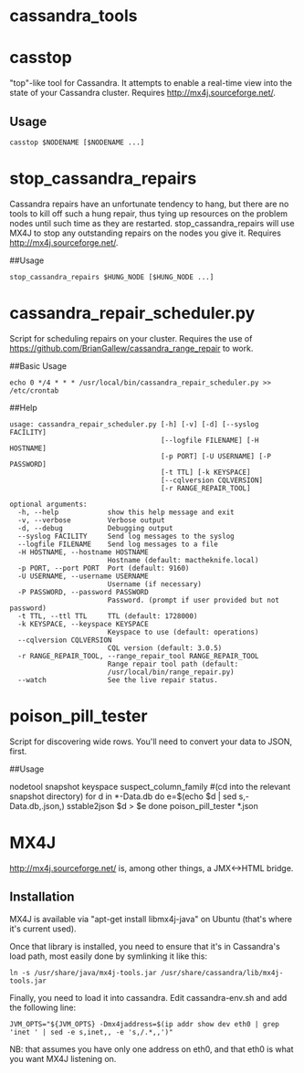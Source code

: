 cassandra_tools
=======

# casstop

"top"-like tool for Cassandra.  It attempts to enable a real-time view into the state of your Cassandra cluster.  Requires http://mx4j.sourceforge.net/.

## Usage
```
casstop $NODENAME [$NODENAME ...]
```

# stop_cassandra_repairs

Cassandra repairs have an unfortunate tendency to hang, but there are no tools to kill off such a hung repair, thus tying up resources on the problem nodes until such time as they are restarted.  stop_cassandra_repairs will use MX4J to stop any outstanding repairs on the nodes you give it.  Requires http://mx4j.sourceforge.net/.

##Usage
```
stop_cassandra_repairs $HUNG_NODE [$HUNG_NODE ...]
```

# cassandra_repair_scheduler.py

Script for scheduling repairs on your cluster.  Requires the use of
https://github.com/BrianGallew/cassandra_range_repair to work.

##Basic Usage
```
echo 0 */4 * * * /usr/local/bin/cassandra_repair_scheduler.py >> /etc/crontab
```

##Help
```
usage: cassandra_repair_scheduler.py [-h] [-v] [-d] [--syslog FACILITY]
                                     [--logfile FILENAME] [-H HOSTNAME]
                                     [-p PORT] [-U USERNAME] [-P PASSWORD]
                                     [-t TTL] [-k KEYSPACE]
                                     [--cqlversion CQLVERSION]
                                     [-r RANGE_REPAIR_TOOL]

optional arguments:
  -h, --help            show this help message and exit
  -v, --verbose         Verbose output
  -d, --debug           Debugging output
  --syslog FACILITY     Send log messages to the syslog
  --logfile FILENAME    Send log messages to a file
  -H HOSTNAME, --hostname HOSTNAME
                        Hostname (default: mactheknife.local)
  -p PORT, --port PORT  Port (default: 9160)
  -U USERNAME, --username USERNAME
                        Username (if necessary)
  -P PASSWORD, --password PASSWORD
                        Password. (prompt if user provided but not password)
  -t TTL, --ttl TTL     TTL (default: 1728000)
  -k KEYSPACE, --keyspace KEYSPACE
                        Keyspace to use (default: operations)
  --cqlversion CQLVERSION
                        CQL version (default: 3.0.5)
  -r RANGE_REPAIR_TOOL, --range_repair_tool RANGE_REPAIR_TOOL
                        Range repair tool path (default:
                        /usr/local/bin/range_repair.py)
  --watch               See the live repair status.
```

# poison_pill_tester

Script for discovering wide rows.  You'll need to convert your data to JSON, first.

##Usage

 nodetool snapshot keyspace suspect_column_family
 #(cd into the relevant snapshot directory)
 for d in *-Data.db
 do
   e=$(echo $d | sed s,-Data.db,.json,)
   sstable2json $d > $e
 done
 poison_pill_tester *.json


# MX4J

http://mx4j.sourceforge.net/ is, among other things, a JMX<->HTML bridge.

## Installation

MX4J is available via "apt-get install libmx4j-java" on Ubuntu (that's
where it's current used).

Once that library is installed, you need to ensure that it's in Cassandra's
load path, most easily done by symlinking it like this:

```
ln -s /usr/share/java/mx4j-tools.jar /usr/share/cassandra/lib/mx4j-tools.jar
```

Finally, you need to load it into cassandra.  Edit cassandra-env.sh and add
the following line:

```
JVM_OPTS="${JVM_OPTS} -Dmx4jaddress=$(ip addr show dev eth0 | grep 'inet ' | sed -e s,inet,, -e 's,/.*,,')"
```

NB: that assumes you have only one address on eth0, and that eth0 is what
you want MX4J listening on.
